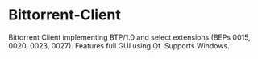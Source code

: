 # Bittorrent-Client
Bittorrent Client implementing BTP/1.0 and select extensions (BEPs 0015, 0020, 0023, 0027). Features full GUI using Qt. Supports Windows.
